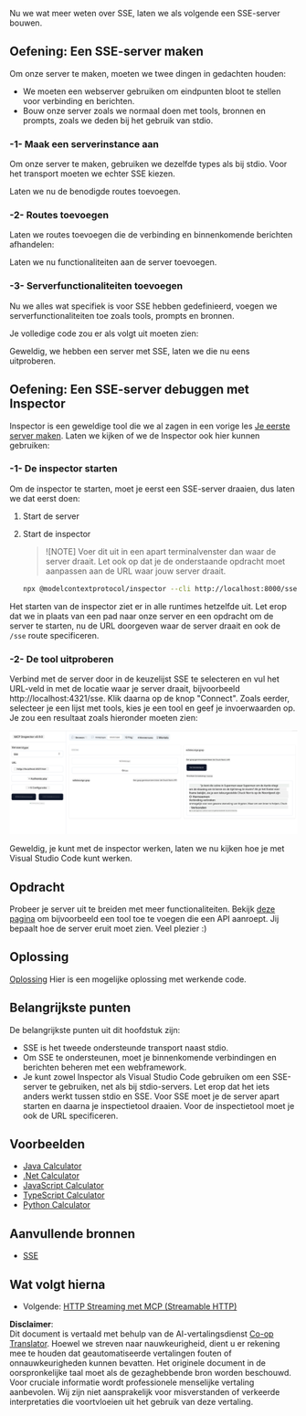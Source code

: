 <!--
CO_OP_TRANSLATOR_METADATA:
{
  "original_hash": "1681ca3633aeb49ee03766abdbb94a93",
  "translation_date": "2025-06-17T22:18:49+00:00",
  "source_file": "03-GettingStarted/05-sse-server/README.md",
  "language_code": "nl"
}
-->
Nu we wat meer weten over SSE, laten we als volgende een SSE-server bouwen.

## Oefening: Een SSE-server maken

Om onze server te maken, moeten we twee dingen in gedachten houden:

- We moeten een webserver gebruiken om eindpunten bloot te stellen voor verbinding en berichten.
- Bouw onze server zoals we normaal doen met tools, bronnen en prompts, zoals we deden bij het gebruik van stdio.

### -1- Maak een serverinstance aan

Om onze server te maken, gebruiken we dezelfde types als bij stdio. Voor het transport moeten we echter SSE kiezen.

Laten we nu de benodigde routes toevoegen.

### -2- Routes toevoegen

Laten we routes toevoegen die de verbinding en binnenkomende berichten afhandelen:

Laten we nu functionaliteiten aan de server toevoegen.

### -3- Serverfunctionaliteiten toevoegen

Nu we alles wat specifiek is voor SSE hebben gedefinieerd, voegen we serverfunctionaliteiten toe zoals tools, prompts en bronnen.

Je volledige code zou er als volgt uit moeten zien:

Geweldig, we hebben een server met SSE, laten we die nu eens uitproberen.

## Oefening: Een SSE-server debuggen met Inspector

Inspector is een geweldige tool die we al zagen in een vorige les [Je eerste server maken](/03-GettingStarted/01-first-server/README.md). Laten we kijken of we de Inspector ook hier kunnen gebruiken:

### -1- De inspector starten

Om de inspector te starten, moet je eerst een SSE-server draaien, dus laten we dat eerst doen:

1. Start de server

1. Start de inspector

    > ![NOTE]
    > Voer dit uit in een apart terminalvenster dan waar de server draait. Let ook op dat je de onderstaande opdracht moet aanpassen aan de URL waar jouw server draait.

    ```sh
    npx @modelcontextprotocol/inspector --cli http://localhost:8000/sse --method tools/list
    ```

Het starten van de inspector ziet er in alle runtimes hetzelfde uit. Let erop dat we in plaats van een pad naar onze server en een opdracht om de server te starten, nu de URL doorgeven waar de server draait en ook de `/sse` route specificeren.

### -2- De tool uitproberen

Verbind met de server door in de keuzelijst SSE te selecteren en vul het URL-veld in met de locatie waar je server draait, bijvoorbeeld http://localhost:4321/sse. Klik daarna op de knop "Connect". Zoals eerder, selecteer je een lijst met tools, kies je een tool en geef je invoerwaarden op. Je zou een resultaat zoals hieronder moeten zien:

![SSE-server draait in inspector](../../../../translated_images/sse-inspector.d86628cc597b8fae807a31d3d6837842f5f9ee1bcc6101013fa0c709c96029ad.nl.png)

Geweldig, je kunt met de inspector werken, laten we nu kijken hoe je met Visual Studio Code kunt werken.

## Opdracht

Probeer je server uit te breiden met meer functionaliteiten. Bekijk [deze pagina](https://api.chucknorris.io/) om bijvoorbeeld een tool toe te voegen die een API aanroept. Jij bepaalt hoe de server eruit moet zien. Veel plezier :)

## Oplossing

[Oplossing](./solution/README.md) Hier is een mogelijke oplossing met werkende code.

## Belangrijkste punten

De belangrijkste punten uit dit hoofdstuk zijn:

- SSE is het tweede ondersteunde transport naast stdio.
- Om SSE te ondersteunen, moet je binnenkomende verbindingen en berichten beheren met een webframework.
- Je kunt zowel Inspector als Visual Studio Code gebruiken om een SSE-server te gebruiken, net als bij stdio-servers. Let erop dat het iets anders werkt tussen stdio en SSE. Voor SSE moet je de server apart starten en daarna je inspectietool draaien. Voor de inspectietool moet je ook de URL specificeren.

## Voorbeelden

- [Java Calculator](../samples/java/calculator/README.md)
- [.Net Calculator](../../../../03-GettingStarted/samples/csharp)
- [JavaScript Calculator](../samples/javascript/README.md)
- [TypeScript Calculator](../samples/typescript/README.md)
- [Python Calculator](../../../../03-GettingStarted/samples/python)

## Aanvullende bronnen

- [SSE](https://developer.mozilla.org/en-US/docs/Web/API/Server-sent_events)

## Wat volgt hierna

- Volgende: [HTTP Streaming met MCP (Streamable HTTP)](/03-GettingStarted/06-http-streaming/README.md)

**Disclaimer**:  
Dit document is vertaald met behulp van de AI-vertalingsdienst [Co-op Translator](https://github.com/Azure/co-op-translator). Hoewel we streven naar nauwkeurigheid, dient u er rekening mee te houden dat geautomatiseerde vertalingen fouten of onnauwkeurigheden kunnen bevatten. Het originele document in de oorspronkelijke taal moet als de gezaghebbende bron worden beschouwd. Voor cruciale informatie wordt professionele menselijke vertaling aanbevolen. Wij zijn niet aansprakelijk voor misverstanden of verkeerde interpretaties die voortvloeien uit het gebruik van deze vertaling.